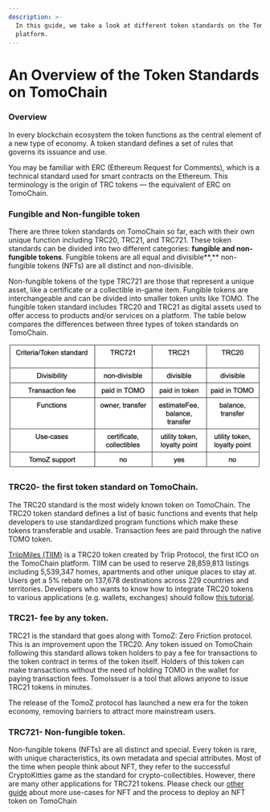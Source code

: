 ```yaml
---
description: >-
  In this guide, we take a look at different token standards on the TomoChain
  platform.
---
```


# An Overview of the Token Standards on TomoChain

### Overview 

In every blockchain ecosystem the token functions as the central element of a new type of economy. A token standard defines a set of rules that governs its issuance and use.

You may be familiar with ERC \(Ethereum Request for Comments\), which is a technical standard used for smart contracts on the Ethereum. This terminology is the origin of TRC tokens — the equivalent of ERC on TomoChain.

### **Fungible and Non-fungible token**

There are three token standards on TomoChain so far, each with their own unique function including TRC20, TRC21, and TRC721. These token standards can be divided into two different categories: **fungible and non-fungible tokens**. Fungible tokens are all equal and divisible**,** non-fungible tokens \(NFTs\) are all distinct and non-divisible.

Non-fungible tokens of the type TRC721 are those that represent a unique asset, like a certificate or a collectible in-game item. Fungible tokens are interchangeable and can be divided into smaller token units like TOMO. The fungible token standard includes TRC20 and TRC21 as digital assets used to offer access to products and/or services on a platform. The table below compares the differences between three types of token standards on TomoChain.

![Comparision on token standards](../../.gitbook/assets/1-hkzsvqbpros0inayuvohoa.png)

### **TRC20- the first token standard on TomoChain.**

The TRC20 standard is the most widely known token on TomoChain. The TRC20 token standard defines a list of basic functions and events that help developers to use standardized program functions which make these tokens transferable and usable. Transaction fees are paid through the native TOMO token.

[TriipMiles \(TIIM\)](https://ico.triip.me/) is a TRC20 token created by Triip Protocol, the first ICO on the TomoChain platform. TIIM can be used to reserve 28,859,813 listings including 5,539,347 homes, apartments and other unique places to stay at. Users get a 5% rebate on 137,678 destinations across 229 countries and territories. Developers who wants to know how to integrate TRC20 tokens to various applications \(e.g. wallets, exchanges\) should follow [this tutorial](https://docs.tomochain.com/developers/trc20-integrations/).

### **TRC21- fee by any token.**

TRC21 is the standard that goes along with TomoZ: Zero Friction protocol. This is an improvement upon the TRC20. Any token issued on TomoChain following this standard allows token holders to pay a fee for transactions to the token contract in terms of the token itself. Holders of this token can make transactions without the need of holding TOMO in the wallet for paying transaction fees. TomoIssuer is a tool that allows anyone to issue TRC21 tokens in minutes.

The release of the TomoZ protocol has launched a new era for the token economy, removing barriers to attract more mainstream users.

### **TRC721- Non-fungible token.**

Non-fungible tokens \(NFTs\) are all distinct and special. Every token is rare, with unique characteristics, its own metadata and special attributes. Most of the time when people think about NFT, they refer to the successful CryptoKitties game as the standard for crypto-collectibles. However, there are many other applications for TRC721 tokens. Please check our [other guide](https://medium.com/tomochain/how-to-deploy-nft-tokens-on-tomochain-fe476a68594d) about more use-cases for NFT and the process to deploy an NFT token on TomoChain

